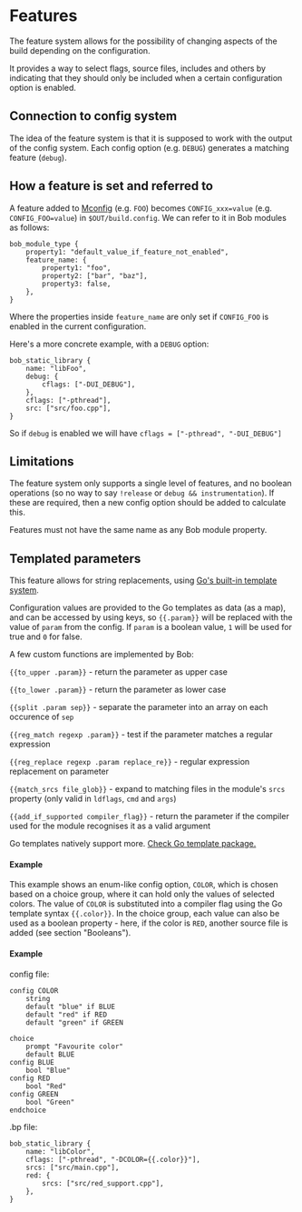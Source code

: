 Features
========

The feature system allows for the possibility of changing aspects of the build
depending on the configuration.

It provides a way to select flags, source files, includes and others
by indicating that they should only be included when a certain
configuration option is enabled.

## Connection to config system

The idea of the feature system is that it is supposed to work
with the output of the config system. Each config option (e.g. `DEBUG`)
generates a matching feature (`debug`).

## How a feature is set and referred to
A feature added to [Mconfig](docs/config_system.md) (e.g. `FOO`)
becomes `CONFIG_xxx=value` (e.g. `CONFIG_FOO=value`) in
`$OUT/build.config`. We can refer to it in Bob modules as follows:

```bp
bob_module_type {
    property1: "default_value_if_feature_not_enabled",
    feature_name: {
        property1: "foo",
        property2: ["bar", "baz"],
        property3: false,
    },
}
```

Where the properties inside `feature_name` are only set if `CONFIG_FOO` is
enabled in the current configuration.

Here's a more concrete example, with a `DEBUG` option:

```bp
bob_static_library {
    name: "libFoo",
    debug: {
        cflags: ["-DUI_DEBUG"],
    },
    cflags: ["-pthread"],
    src: ["src/foo.cpp"],
}
```
So if `debug` is enabled we will have `cflags = ["-pthread", "-DUI_DEBUG"]`

## Limitations
The feature system only supports a single level of features, and no boolean
operations (so no way to say `!release` or `debug && instrumentation`). If these
are required, then a new config option should be added to calculate this.

Features must not have the same name as any Bob module property.

## Templated parameters
This feature allows for string replacements, using
[Go's built-in template system](https://golang.org/pkg/text/template/).

Configuration values are provided to the Go templates as data (as a
map), and can be accessed by using keys, so `{{.param}}` will be
replaced with the value of `param` from the config. If `param` is a
boolean value, `1` will be used for true and `0` for false.

A few custom functions are implemented by Bob:

`{{to_upper .param}}` - return the parameter as upper case

`{{to_lower .param}}` - return the parameter as lower case

`{{split .param sep}}` - separate the parameter into an array on each occurence of `sep`

`{{reg_match regexp .param}}` - test if the parameter matches a regular expression

`{{reg_replace regexp .param replace_re}}` - regular expression replacement on parameter

`{{match_srcs file_glob}}` - expand to matching files in the module's
                             `srcs` property (only valid in `ldflags`,
                             `cmd` and `args`)

`{{add_if_supported compiler_flag}}` - return the parameter if the compiler used for
                                     the module recognises it as a valid argument

Go templates natively support more. [Check Go template package.](https://golang.org/pkg/text/template/)

#### Example
This example shows an enum-like config option, `COLOR`, which is chosen based on
a choice group, where it can hold only the values of selected colors. The value
of `COLOR` is substituted into a compiler flag using the Go template syntax
`{{.color}}`. In the choice group, each value can also be used as a boolean
property - here, if the color is `RED`, another source file is added (see
section "Booleans").

#### Example
config file:
```
config COLOR
	string
	default "blue" if BLUE
	default "red" if RED
	default "green" if GREEN

choice
	prompt "Favourite color"
	default BLUE
config BLUE
	bool "Blue"
config RED
	bool "Red"
config GREEN
	bool "Green"
endchoice
```

.bp file:
```bp
bob_static_library {
    name: "libColor",
    cflags: ["-pthread", "-DCOLOR={{.color}}"],
    srcs: ["src/main.cpp"],
    red: {
        srcs: ["src/red_support.cpp"],
    },
}
```
